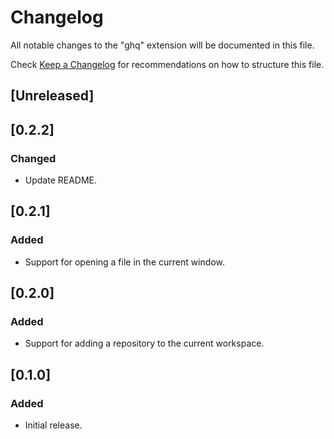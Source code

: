 # Changelog

All notable changes to the "ghq" extension will be documented in this file.

Check [Keep a Changelog](http://keepachangelog.com/) for recommendations on how to structure this file.

## [Unreleased]

## [0.2.2]

### Changed

- Update README.

## [0.2.1]

### Added

- Support for opening a file in the current window.

## [0.2.0]

### Added

- Support for adding a repository to the current workspace.

## [0.1.0]

### Added

- Initial release.
